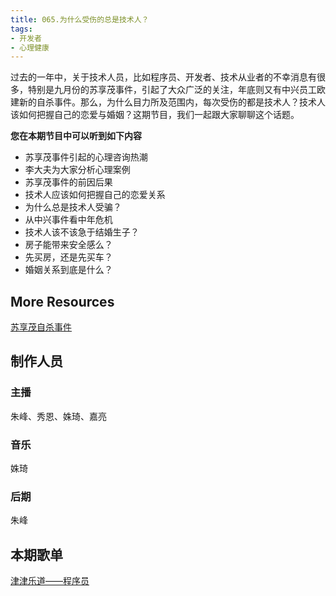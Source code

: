 ```yaml
---
title: 065.为什么受伤的总是技术人？
tags:
- 开发者
- 心理健康
---
```


过去的一年中，关于技术人员，比如程序员、开发者、技术从业者的不幸消息有很多，特别是九月份的苏享茂事件，引起了大众广泛的关注，年底则又有中兴员工欧建新的自杀事件。那么，为什么目力所及范围内，每次受伤的都是技术人？技术人该如何把握自己的恋爱与婚姻？这期节目，我们一起跟大家聊聊这个话题。<!--more-->

**您在本期节目中可以听到如下内容**

- 苏享茂事件引起的心理咨询热潮
- 李大夫为大家分析心理案例
- 苏享茂事件的前因后果
- 技术人应该如何把握自己的恋爱关系
- 为什么总是技术人受骗？
- 从中兴事件看中年危机
- 技术人该不该急于结婚生子？
- 房子能带来安全感么？
- 先买房，还是先买车？
- 婚姻关系到底是什么？

## More Resources

[苏享茂自杀事件](https://zh.wikipedia.org/zh-cn/%E8%8B%8F%E4%BA%AB%E8%8C%82%E8%87%AA%E6%9D%80%E4%BA%8B%E4%BB%B6)

## 制作人员

### 主播

朱峰、秀恩、姝琦、嘉亮

### 音乐

姝琦

### 后期

朱峰

## 本期歌单

 [津津乐道——程序员](http://music.163.com/#/playlist/2052353742)

